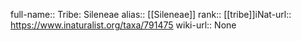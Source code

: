 

full-name:: Tribe: Sileneae
alias:: [[Sileneae]]
rank:: [[tribe]]iNat-url:: https://www.inaturalist.org/taxa/791475
wiki-url:: None